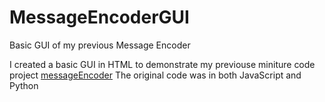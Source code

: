 # MessageEncoderGUI
Basic GUI of my previous Message Encoder

I created a basic GUI in HTML to demonstrate my previouse miniture code project [messageEncoder](https://github.com/SowinskiBraeden/MessageEncoder)
The original code was in both JavaScript and Python
